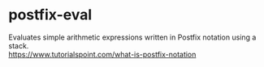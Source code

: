 # postfix-eval
Evaluates simple arithmetic expressions written in Postfix notation using a stack. \
https://www.tutorialspoint.com/what-is-postfix-notation
